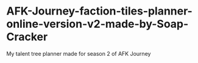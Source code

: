 # AFK-Journey-faction-tiles-planner-online-version-v2-made-by-Soap-Cracker
My talent tree planner made for season 2 of AFK Journey
